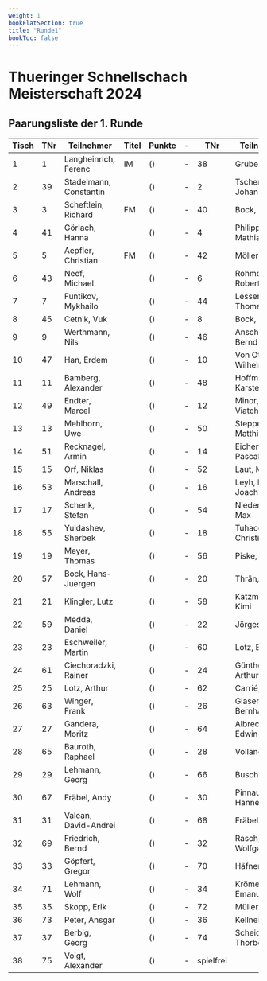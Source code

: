 ```yaml
---
weight: 1
bookFlatSection: true
title: "Runde1"
bookToc: false
---
```


# Thueringer Schnellschach Meisterschaft 2024

## Paarungsliste der 1. Runde
| Tisch | TNr | Teilnehmer              | Titel | Punkte | - | TNr | Teilnehmer            | Titel | Punkte | Erg. | Ergebnis | Erg. | At. |
|-------|-----|-------------------------|-------|--------|---|-----|-----------------------|-------|--------|------|----------|------|-----|
| 1     | 1   | Langheinrich, Ferenc    | IM    | ()     | - | 38  | Grube, Paul           |       | ()     | 1    | -        | 0    |
| 2     | 39  | Stadelmann, Constantin  |       | ()     | - | 2   | Tschernatsch, Johannes| FM    | ()     | 0    | -        | 1    |
| 3     | 3   | Scheftlein, Richard     | FM    | ()     | - | 40  | Bock, Leonas          |       | ()     | 1    | -        | 0    |
| 4     | 41  | Görlach, Hanna          |       | ()     | - | 4   | Philipp, Mathias      |       | ()     | 0    | -        | 1    |
| 5     | 5   | Aepfler, Christian      | FM    | ()     | - | 42  | Möller, Axel          |       | ()     | 1    | -        | 0    |
| 6     | 43  | Neef, Michael           |       | ()     | - | 6   | Rohmeiß, Roberto      |       | ()     | 0    | -        | 1    |
| 7     | 7   | Funtikov, Mykhailo      |       | ()     | - | 44  | Lesser, Thomas        |       | ()     | 1    | -        | 0    |
| 8     | 45  | Cetnik, Vuk             |       | ()     | - | 8   | Bock, Marlon          |       | ()     | 1    | -        | 0    |
| 9     | 9   | Werthmann, Nils         |       | ()     | - | 46  | Anschütz, Bernd       |       | ()     | 1    | -        | 0    |
| 10    | 47  | Han, Erdem              |       | ()     | - | 10  | Von Otte, Wilhelm     |       | ()     | 0    | -        | 1    |
| 11    | 11  | Bamberg, Alexander      |       | ()     | - | 48  | Hoffmann, Karsten     |       | ()     | 1    | -        | 0    |
| 12    | 49  | Endter, Marcel          |       | ()     | - | 12  | Minor, Viatcheslav    |       | ()     | 0    | -        | 1    |
| 13    | 13  | Mehlhorn, Uwe           |       | ()     | - | 50  | Stepper, Matthias     |       | ()     | 1    | -        | 0    |
| 14    | 51  | Recknagel, Armin        |       | ()     | - | 14  | Eichenauer, Pascal    |       | ()     | 0    | -        | 1    |
| 15    | 15  | Orf, Niklas             |       | ()     | - | 52  | Laut, Martin          |       | ()     | 1    | -        | 0    |
| 16    | 53  | Marschall, Andreas      |       | ()     | - | 16  | Leyh, Hans-Joachim    |       | ()     | 0    | -        | 1    |
| 17    | 17  | Schenk, Stefan          |       | ()     | - | 54  | Niedermeyer, Max      |       | ()     | 1    | -        | 0    |
| 18    | 55  | Yuldashev, Sherbek      |       | ()     | - | 18  | Tuhacek, Christian    |       | ()     | ½    | -        | ½    |
| 19    | 19  | Meyer, Thomas           |       | ()     | - | 56  | Piske, Justus         |       | ()     | 1    | -        | 0    |
| 20    | 57  | Bock, Hans-Juergen      |       | ()     | - | 20  | Thrän, Uwe            |       | ()     | 0    | -        | 1    |
| 21    | 21  | Klingler, Lutz          |       | ()     | - | 58  | Katzmann, Kimi        | +     | ()     | 1    | -        | 0    |
| 22    | 59  | Medda, Daniel           |       | ()     | - | 22  | Jörges, Frank         |       | ()     | 0    | -        | 1    |
| 23    | 23  | Eschweiler, Martin      |       | ()     | - | 60  | Lotz, Bruno           |       | ()     | ½    | -        | ½    |
| 24    | 61  | Ciechoradzki, Rainer    |       | ()     | - | 24  | Günther, Arthur       |       | ()     | 0    | -        | 1    |
| 25    | 25  | Lotz, Arthur            |       | ()     | - | 62  | Carrié, René          |       | ()     | 1    | -        | 0    |
| 26    | 63  | Winger, Frank           |       | ()     | - | 26  | Glaser, Bernhard      |       | ()     | 0    | -        | 1    |
| 27    | 27  | Gandera, Moritz         |       | ()     | - | 64  | Albrecht, Edwin       |       | ()     | 1    | -        | 0    |
| 28    | 65  | Bauroth, Raphael        |       | ()     | - | 28  | Volland, Ralf         |       | ()     | ½    | -        | ½    |
| 29    | 29  | Lehmann, Georg          |       | ()     | - | 66  | Busch, Leon           |       | ()     | 1    | -        | 0    |
| 30    | 67  | Fräbel, Andy            |       | ()     | - | 30  | Pinnau, Hannes        |       | ()     | 0    | -        | 1    |
| 31    | 31  | Valean, David-Andrei    |       | ()     | - | 68  | Fräbel, Miro          |       | ()     | 1    | -        | 0    |
| 32    | 69  | Friedrich, Bernd        |       | ()     | - | 32  | Rasch, Wolfgang       |       | ()     | 1    | -        | 0    |
| 33    | 33  | Göpfert, Gregor         |       | ()     | - | 70  | Häfner, Tim           |       | ()     | 1    | -        | 0    |
| 34    | 71  | Lehmann, Wolf           |       | ()     | - | 34  | Krömer, Emanuel       |       | ()     | 0    | -        | 1    |
| 35    | 35  | Skopp, Erik             |       | ()     | - | 72  | Müller, Jens          |       | ()     | 1    | -        | 0    |
| 36    | 73  | Peter, Ansgar           |       | ()     | - | 36  | Kellner, Rene         |       | ()     | 0    | -        | 1    |
| 37    | 37  | Berbig, Georg           |       | ()     | - | 74  | Scheidig, Thorben     |       | ()     | 1    | -        | 0    |
| 38    | 75  | Voigt, Alexander        |       | ()     | - | spielfrei              |       | ()     | +    | -        | -    |
